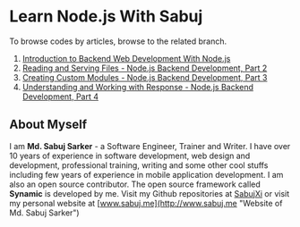 # Learn Node.js With Sabuj
To browse codes by articles, browse to the related branch.

1. [Introduction to Backend Web Development With Node.js](https://github.com/SabujXi/Learn-Node.js-with-Sabuj/tree/001_intro_backend_js)
2. [Reading and Serving Files - Node.js Backend Development, Part 2](https://github.com/SabujXi/Learn-Node.js-with-Sabuj/tree/002_reading_serving_files)
3. [Creating Custom Modules - Node.js Backend Development, Part 3](https://github.com/SabujXi/Learn-Node.js-with-Sabuj/tree/003_writing_custom_modules)
4. [Understanding and Working with Response - Node.js Backend Development, Part 4](https://github.com/SabujXi/Learn-Node.js-with-Sabuj/tree/004_http_server_response)

## About Myself
I am **Md. Sabuj Sarker** - a Software Engineer, Trainer and Writer. I have over 10 years of experience in software development, web design and development, professional training, writing and some other cool stuffs including few years of experience in mobile application development. I am also an open source contributor. The open source framework called **Synamic** is developed by me. Visit my Github repositories at [SabujXi](https://github.com/SabujXi "Md. Sabuj Sarker on Github") or visit my personal website at [www.sabuj.me](http://www.sabuj.me "Website of Md. Sabuj Sarker")

